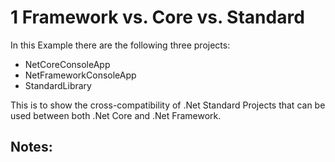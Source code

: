 # 1 Framework vs. Core vs. Standard

In this Example there are the following three projects:

 - NetCoreConsoleApp
 - NetFrameworkConsoleApp
 - StandardLibrary

 This is to show the cross-compatibility of .Net Standard Projects that can be used between both .Net Core and .Net Framework.

 ## Notes:

